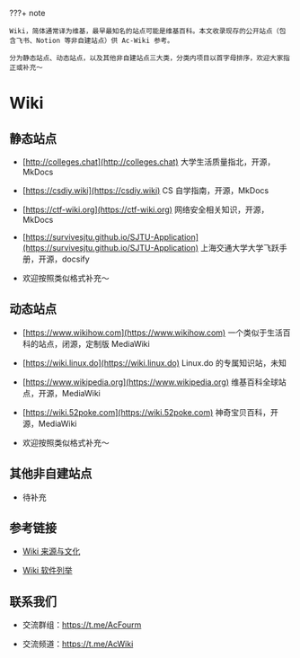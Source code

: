 ???+ note

    Wiki，简体通常译为维基，最早最知名的站点可能是维基百科。本文收录现存的公开站点（包含飞书、Notion 等非自建站点）供 Ac-Wiki 参考。

    分为静态站点、动态站点，以及其他非自建站点三大类，分类内项目以首字母排序，欢迎大家指正或补充～

# **Wiki**

## 静态站点

- [http://colleges.chat](http://colleges.chat) 大学生活质量指北，开源，MkDocs

- [https://csdiy.wiki](https://csdiy.wiki) CS 自学指南，开源，MkDocs

- [https://ctf-wiki.org](https://ctf-wiki.org) 网络安全相关知识，开源，MkDocs

- [https://survivesjtu.github.io/SJTU-Application](https://survivesjtu.github.io/SJTU-Application) 上海交通大学大学飞跃手册，开源，docsify

- 欢迎按照类似格式补充～

## 动态站点

- [https://www.wikihow.com](https://www.wikihow.com) 一个类似于生活百科的站点，闭源，定制版 MediaWiki

- [https://wiki.linux.do](https://wiki.linux.do) Linux.do 的专属知识站，未知

- [https://www.wikipedia.org](https://www.wikipedia.org) 维基百科全球站点，开源，MediaWiki

- [https://wiki.52poke.com](https://wiki.52poke.com) 神奇宝贝百科，开源，MediaWiki

- 欢迎按照类似格式补充～

## 其他非自建站点

- 待补充

## 参考链接

- [Wiki 来源与文化](https://zh.wikipedia.org/wiki/Wiki)

- [Wiki 软件列举](https://zh.wikipedia.org/wiki/Wiki%E8%BB%9F%E9%AB%94)

## 联系我们

- 交流群组：https://t.me/AcFourm

- 交流频道：https://t.me/AcWiki
